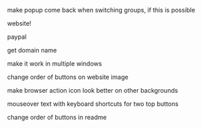 make popup come back when switching groups, if this is possible<br>

website!<br>

paypal<br>

get domain name<br>

make it work in multiple windows<br>

change order of buttons on website image<br>

make browser action icon look better on other backgrounds<br>

mouseover text with keyboard shortcuts for two top buttons<br>

change order of buttons in readme<br>